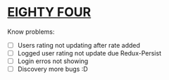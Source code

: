 [<h1>**EIGHTY FOUR**</h1>](https://eighty4.herokuapp.com)

Know problems: 
- [ ] Users rating not updating after rate added
- [ ] Logged user rating not update due Redux-Persist
- [ ] Login erros not showing
- [ ] Discovery more bugs :D